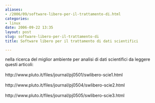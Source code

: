 ```yaml
---
aliases:
- /2006/09/software-libero-per-il-trattamento-di.html
categories:
- linux
date: 2006-09-22 13:35
layout: post
slug: software-libero-per-il-trattamento-di
title: Software libero per il trattamento di dati scientifici

---
```


<p>
 nella ricerca del miglior ambiente per analisi di dati scientifici da leggere questi articoli:
 <br/>
 <br/>
 http://www.pluto.it/files/journal/pj0501/swlibero-scie1.html
 <br/>
 <br/>
 http://www.pluto.it/files/journal/pj0504/swlibero-scie2.html
 <br/>
 <br/>
 http://www.pluto.it/files/journal/pj0505/swlibero-scie3.html
</p>
